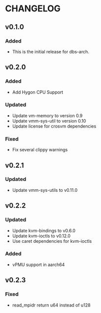 # CHANGELOG

## v0.1.0

### Added

- This is the initial release for dbs-arch.

## v0.2.0

### Added
- Add Hygon CPU Support

### Updated
- Update vm-memory to version 0.9
- Update vmm-sys-util to version 0.10
- Update license for crosvm dependencies

### Fixed
- Fix several clippy warnings

## v0.2.1

### Updated

- Update vmm-sys-utils to v0.11.0

## v0.2.2

### Updated

- Update kvm-bindings to v0.6.0
- Update kvm-ioctls to v0.12.0
- Use caret dependencies for kvm-ioctls

### Added

- vPMU support in aarch64

## v0.2.3

### Fixed

- read_mpidr return u64 instead of u128